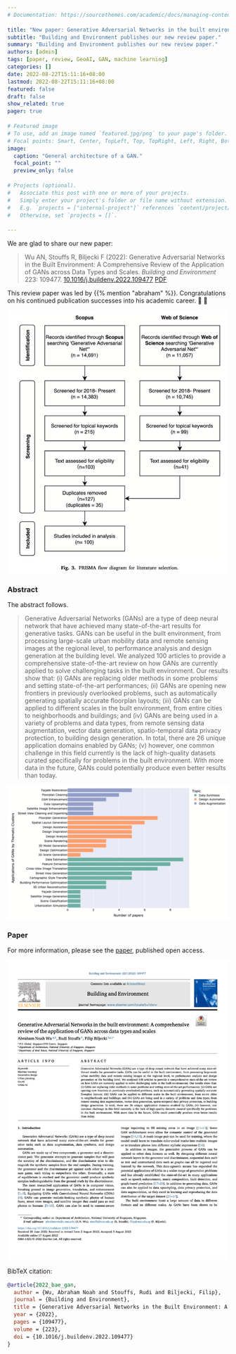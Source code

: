 ```yaml
---
# Documentation: https://sourcethemes.com/academic/docs/managing-content/

title: "New paper: Generative Adversarial Networks in the built environment: A comprehensive review of the application of GANs across data types and scales"
subtitle: "Building and Environment publishes our new review paper."
summary: "Building and Environment publishes our new review paper."
authors: [admin]
tags: [paper, review, GeoAI, GAN, machine learning]
categories: []
date: 2022-08-22T15:11:16+08:00
lastmod: 2022-08-22T15:11:16+08:00
featured: false
draft: false
show_related: true
pager: true

# Featured image
# To use, add an image named `featured.jpg/png` to your page's folder.
# Focal points: Smart, Center, TopLeft, Top, TopRight, Left, Right, BottomLeft, Bottom, BottomRight.
image:
  caption: "General architecture of a GAN."
  focal_point: ""
  preview_only: false

# Projects (optional).
#   Associate this post with one or more of your projects.
#   Simply enter your project's folder or file name without extension.
#   E.g. `projects = ["internal-project"]` references `content/project/deep-learning/index.md`.
#   Otherwise, set `projects = []`.

---
```


We are glad to share our new paper:

> Wu AN, Stouffs R, Biljecki F (2022): Generative Adversarial Networks in the Built Environment: A Comprehensive Review of the Application of GANs across Data Types and Scales. _Building and Environment_ 223: 109477. [<i class="ai ai-doi-square ai"></i> 10.1016/j.buildenv.2022.109477](https://doi.org/10.1016/j.buildenv.2022.109477) [<i class="far fa-file-pdf"></i> PDF](/publication/2022-bae-gan/2022-bae-gan.pdf)</i> <i class="ai ai-open-access-square ai"></i>

This review paper was led by {{% mention "abraham" %}}.
Congratulations on his continued publication successes into his academic career. :raised_hands: :clap:

![](1.png)

### Abstract

The abstract follows.

> Generative Adversarial Networks (GANs) are a type of deep neural network that have achieved many state-of-the-art results for generative tasks. GANs can be useful in the built environment, from processing large-scale urban mobility data and remote sensing images at the regional level, to performance analysis and design generation at the building level. We analyzed 100 articles to provide a comprehensive state-of-the-art review on how GANs are currently applied to solve challenging tasks in the built environment. Our results show that: (i) GANs are replacing older methods in some problems and setting state-of-the-art performances; (ii) GANs are opening new frontiers in previously overlooked problems, such as automatically generating spatially accurate floorplan layouts; (iii) GANs can be applied to different scales in the built environment, from entire cities to neighborhoods and buildings; and (iv) GANs are being used in a variety of problems and data types, from remote sensing data augmentation, vector data generation, spatio-temporal data privacy protection, to building design generation. In total, there are 26 unique application domains enabled by GANs; (v) however, one common challenge in this field currently is the lack of high-quality datasets curated specifically for problems in the built environment. With more data in the future, GANs could potentially produce even better results than today.

![](2.png)

### Paper 

For more information, please see the [paper](/publication/2022-bae-gan/), published open access. <i class="ai ai-open-access-square ai"></i>

[![](page-one.png)](/publication/2022-bae-gan/)

BibTeX citation:
```bibtex
@article{2022_bae_gan,
  author = {Wu, Abraham Noah and Stouffs, Rudi and Biljecki, Filip},
  journal = {Building and Environment},
  title = {Generative Adversarial Networks in the Built Environment: A Comprehensive Review of the Application of GANs across Data Types and Scales},
  year = {2022},
  pages = {109477},
  volume = {223},
  doi = {10.1016/j.buildenv.2022.109477}
}
```
